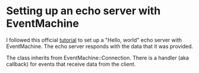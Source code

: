 # Setting up an echo server with EventMachine

I followed this official [tutorial](https://www.rubydoc.info/github/eventmachine/eventmachine/file/docs/GettingStarted.md) to set up a "Hello, world" echo server with EventMachine. The echo server responds with the data that it was provided.

The class inherits from EventMachine::Connection. There is a handler (aka callback) for events that receive data from the client.
